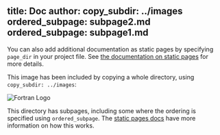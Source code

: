 title: Doc
author: 
copy_subdir: ../images
ordered_subpage: subpage2.md
ordered_subpage: subpage1.md
---

You can also add additional documentation as static pages by
specifying `page_dir` in your project file. See [the documentation on
static pages][1] for more details.

This image has been included by copying a whole directory, using
`copy_subdir: ../images`:

![Fortran Logo](../images/Fortran_logo.svg)

This directory has subpages, including some where the ordering is
specified using `ordered_subpage`. The [static pages docs][1] have more information on how
this works.

[1]: https://forddocs.readthedocs.io/en/latest/user_guide/writing_pages.html
